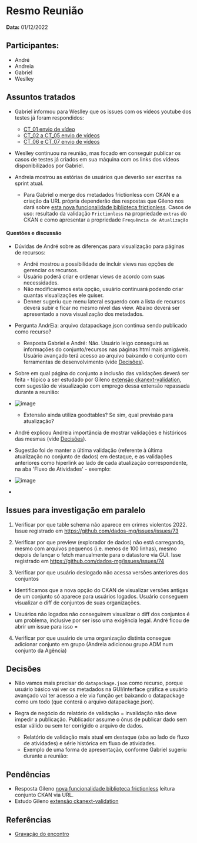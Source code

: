 # Resmo Reunião

**Data:** 01/12/2022

## Participantes:
      
- André
- Andreia
- Gabriel 
- Weslley

## Assuntos tratados

- Gabriel informou para Weslley que os issues com os vídeos youtube dos testes já foram respondidos:
	- [CT_01 envio de vídeo](https://github.com/transparencia-mg/work-stefanini/issues/52)
	- [CT_02 a CT_05 envio de vídeos](https://github.com/transparencia-mg/work-stefanini/issues/53)
	- [CT_06 e CT_07 envio de vídeos](https://github.com/transparencia-mg/work-stefanini/issues/54)

- Weslley continuou na reunião, mas focado em conseguir publicar os casos de testes já criados em sua máquina com os links dos vídeos disponibilizados por Gabriel.

- Andreia mostrou as estórias de usuários que deverão ser escritas na sprint atual.
	- Para Gabriel o merge dos metadados frictionless com CKAN e a criação da URL própria dependerão das respostas que Gileno nos dará sobre [esta nova funcionalidade biblioteca frictionless](https://github.com/frictionlessdata/framework/issues/475). Casos de uso: resultado da validação `Frictionless` na propriedade `extras` do CKAN e como apresentar a propriedade `Frequência de Atualização`

#### Questões e discussão

- Dúvidas de André sobre as diferenças para visualização para páginas de recursos:
	- André mostrou a possibilidade de incluir views nas opções de gerenciar os recursos.
	- Usuário poderá criar e ordenar views de acordo com suas necessidades.
	- Não modificaremos esta opção, usuário continuará podendo criar quantas visualizações ele quiser.
	- Denner sugeriu que menu lateral esquerdo com a lista de recursos deverá subir e ficar no mesmo nível das view. Abaixo deverá ser apresentado a nova visualização dos metadados.

- Pergunta AndrEia: arquivo datapackage.json continua sendo publicado como recurso?
	- Resposta Gabriel e André: Não. Usuário leigo conseguirá as informações do conjunto/recursos nas páginas html mais amigáveis. Usuário avançado terá acesso ao arquivo baixando o conjunto com ferramentas de desenvolvimento (vide [Decisões]([https://github.com/transparencia-mg/work-stefanini/20221201-ata-reuniao/docs/atas_de_reuniao/20221201_estoria_usuario_melhoria_paginas_html.md#decis%C3%B5es](https://github.com/transparencia-mg/work-stefanini/blob/20221201-ata-reuniao/docs/atas_de_reuniao/20221201_estoria_usuario_melhoria_paginas_html.md#decis%C3%B5es))).

- Sobre em qual página do conjunto a inclusão das validações deverá ser feita - tópico a ser estudado por Gileno [extensão ckanext-validation](https://github.com/frictionlessdata/ckanext-validation), com sugestão de visualização com emprego dessa extensão repassada durante a reunião:
- ![image](https://user-images.githubusercontent.com/52294411/205134527-7d2dad5e-ae29-4c0b-bf7c-d8872d348113.png)

	- Extensão ainda utiliza goodtables? Se sim, qual previsão para atualização?

- André explicou Andreia importância de mostrar validações e históricos das mesmas (vide [Decisões]([https://github.com/transparencia-mg/work-stefanini/20221201-ata-reuniao/docs/atas_de_reuniao/20221201_estoria_usuario_melhoria_paginas_html.md#decis%C3%B5es](https://github.com/transparencia-mg/work-stefanini/blob/20221201-ata-reuniao/docs/atas_de_reuniao/20221201_estoria_usuario_melhoria_paginas_html.md#decis%C3%B5es))).
- Sugestão foi de manter a última validação (referente à última atualização no conjunto de dados) em destaque, e as validações anteriores como hiperlink ao lado de cada atualização correspondente, na aba 'Fluxo de Atividades' - exemplo: 
- ![image](https://user-images.githubusercontent.com/52294411/205135766-34bed313-13ca-45e4-b046-4ce86eb957c1.png)

-  

## Issues para investigação em paralelo

1. Verificar por que table schema não aparece em crimes violentos 2022. Issue registrado em https://github.com/dados-mg/issues/issues/73

1. Verificar por que preview (explorador de dados) não está carregando, mesmo com arquivos pequenos (i.e. menos de 100 linhas), mesmo depois de lançar o fetch manualmente para o datastore via GUI. Isse registrado em https://github.com/dados-mg/issues/issues/74

1. Verificar por que usuário deslogado não acessa versões anteriores dos conjuntos

- Identificamos que a nova opção do CKAN de visualizar versões antigas de um conjunto só aparece para usuários logados. Usuário conseguem visualizar o diff de conjuntos de suas organizações. 

- Usuários não logados não conseguirem visualizar o diff dos conjuntos é um problema, inclusive por ser isso uma exigência legal. André ficou de abrir um issue para isso = 

4. Verificar por que usuário de uma organização distinta consegue adicionar conjunto em grupo (Andreia adicionou grupo ADM num conjunto da Agência)

## Decisões

- Não vamos mais precisar do `datapackage.json` como recurso, porque usuário básico vai ver os metadados na GUI/interface gráfica e usuário avançado vai ter acesso a ele via função `get` baixando o datapackage como um todo (que conterá o arquivo datapackage.json).

- Regra de negócio do relatório de validação = invalidação não deve impedir a publicação. Publicador assume o ônus de publicar dado sem estar válido ou sem ter corrigido o arquivo de dados. 
	- Relatório de validação mais atual em destaque (aba ao lado de fluxo de atividades) e série histórica em fluxo de atividades.
	- Exemplo de uma forma de apresentação, conforme Gabriel sugeriu durante a reunião: 

## Pendências

- Resposta Gileno [nova funcionalidade biblioteca frictionless](https://github.com/frictionlessdata/framework/issues/475) leitura conjunto CKAN via URL.
- Estudo Gileno [extensão ckanext-validation](https://github.com/frictionlessdata/ckanext-validation)

## Referências

- [Gravação do encontro]()
